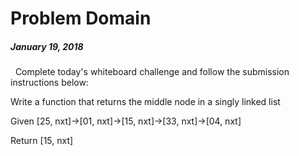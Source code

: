 # Problem Domain
##### January 19, 2018
&nbsp;
Complete today's whiteboard challenge and follow the submission instructions below:

Write a function that returns the middle node in a singly linked list

Given [25, nxt]->[01, nxt]->[15, nxt]->[33, nxt]->[04, nxt]

Return [15, nxt]